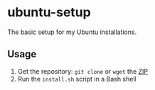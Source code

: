 # ubuntu-setup

The basic setup for my Ubuntu installations.

## Usage

1. Get the repository: `git clone` or `wget` the 
[ZIP](https://github.com/jessestricker/ubuntu-setup/archive/refs/heads/main.zip)
2. Run the `install.sh` script in a Bash shell
